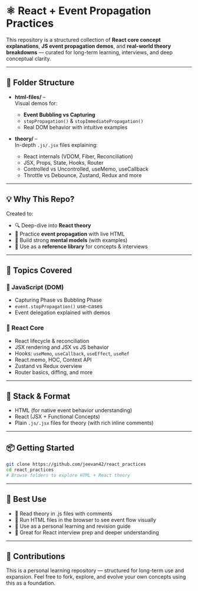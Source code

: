 # ⚛️ React + Event Propagation Practices

This repository is a structured collection of **React core concept explanations**, **JS event propagation demos**, and **real-world theory breakdowns** — curated for long-term learning, interviews, and deep conceptual clarity.

---

## 📁 Folder Structure

- **html-files/** –  
  Visual demos for:
  - **Event Bubbling vs Capturing**
  - `stopPropagation()` & `stopImmediatePropagation()`
  - Real DOM behavior with intuitive examples

- **theory/** –  
  In-depth `.js/.jsx` files explaining:
  - React internals (VDOM, Fiber, Reconciliation)
  - JSX, Props, State, Hooks, Router
  - Controlled vs Uncontrolled, useMemo, useCallback
  - Throttle vs Debounce, Zustand, Redux and more

---

## 💡 Why This Repo?

Created to:
- 🔍 Deep-dive into **React theory**
- 🔄 Practice **event propagation** with live HTML
- 💭 Build strong **mental models** (with examples)
- 🧠 Use as a **reference library** for concepts & interviews

---

## 🚀 Topics Covered

### 🔹 JavaScript (DOM)
- Capturing Phase vs Bubbling Phase
- `event.stopPropagation()` use-cases
- Event delegation explained with demos

### 🔸 React Core
- React lifecycle & reconciliation
- JSX rendering and JSX vs JS behavior
- Hooks: `useMemo`, `useCallback`, `useEffect`, `useRef`
- React.memo, HOC, Context API
- Zustand vs Redux overview
- Router basics, diffing, and more

---

## 🔧 Stack & Format

- HTML (for native event behavior understanding)
- React (JSX + Functional Concepts)
- Plain `.js/.jsx` files for theory (with rich inline comments)

---

## 📦 Getting Started

```bash
git clone https://github.com/jeevan42/react_practices
cd react_practices
# Browse folders to explore HTML + React theory
```

---

## 🔖 Best Use

- 🧪 Read theory in .js files with comments
- 🔄 Run HTML files in the browser to see event flow visually
- 🧠 Use as a personal learning and revision guide
- 💼 Great for React interview prep and deeper understanding

---

## 🙌 Contributions
This is a personal learning repository — structured for long-term use and expansion.
Feel free to fork, explore, and evolve your own concepts using this as a foundation.

